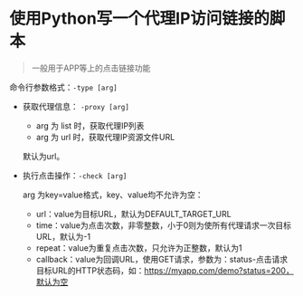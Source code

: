 # 使用Python写一个代理IP访问链接的脚本

> 一般用于APP等上的点击链接功能

命令行参数格式：```-type [arg]```

* 获取代理信息： ```-proxy [arg]```

    * arg 为 list 时，获取代理IP列表
    * arg 为 url 时，获取代理IP资源文件URL
    
    默认为url。


* 执行点击操作：```-check [arg]```    
    
    arg 为key=value格式，key、value均不允许为空：

    * url：value为目标URL，默认为DEFAULT_TARGET_URL
    * time：value为点击次数，非零整数，小于0则为使所有代理请求一次目标URL，默认为-1
    * repeat：value为重复点击次数，只允许为正整数，默认为1
    * callback：value为回调URL，使用GET请求，参数为：status-点击请求目标URL的HTTP状态码，如：https://myapp.com/demo?status=200，默认为空
